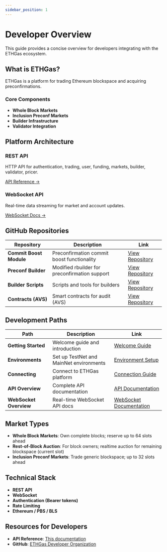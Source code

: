 ```yaml
---
sidebar_position: 1
---
```


# Developer Overview

<!-- :::info Role scope
This page focuses on Developers. For Builders see [Builder Overview](/docs/api/builder/builders-sequencers). For Validators see [Validator Overview](/docs/validators/overview). For copy/paste‑ready code, see the API endpoints below.
::: -->

This guide provides a concise overview for developers integrating with the ETHGas ecosystem.

## What is ETHGas?

ETHGas is a platform for trading Ethereum blockspace and acquiring preconfirmations.

### Core Components

- **Whole Block Markets**
- **Inclusion Preconf Markets**
- **Builder Infrastructure**
- **Validator Integration**

## Platform Architecture

<div className="row">
  <div className="col col--6">
    <div className="feature-card">
      <h3>REST API</h3>
      <p>HTTP API for authentication, trading, user, funding, markets, builder, validator, pricer.</p>
      <a href="/docs/api/overview" className="button button--outline button--sm">
        API Reference →
      </a>
    </div>
  </div>
  <div className="col col--6">
    <div className="feature-card">
      <h3>WebSocket API</h3>
      <p>Real-time data streaming for market and account updates.</p>
      <a href="/docs/websocket/overview" className="button button--outline button--sm">
        WebSocket Docs →
      </a>
    </div>
  </div>
</div>

## GitHub Repositories

| Repository | Description | Link |
|------------|-------------|------|
| **Commit Boost Module** | Preconfirmation commit boost functionality | <a href="https://github.com/ethgas-developer/ethgas-preconf-commit-boost-module" target="_blank" rel="noopener noreferrer">View Repository</a> |
| **Preconf Builder** | Modified rbuilder for preconfirmation support | <a href="https://github.com/ethgas-developer/preconf-builder" target="_blank" rel="noopener noreferrer">View Repository</a> |
| **Builder Scripts** | Scripts and tools for builders | <a href="https://github.com/ethgas-developer/ethgas-builder-scripts" target="_blank" rel="noopener noreferrer">View Repository</a> |
| **Contracts (AVS)** | Smart contracts for audit (AVS) | <a href="https://github.com/ethgas-developer/ethgas-contracts-avs-for-audit" target="_blank" rel="noopener noreferrer">View Repository</a> |

## Development Paths

| Path | Description | Link |
|------|-------------|------|
| **Getting Started** | Welcome guide and introduction | [Welcome Guide](/docs/getting-started/welcome) |
| **Environments** | Set up TestNet and MainNet environments | [Environment Setup](/docs/getting-started/environments) |
| **Connecting** | Connect to ETHGas platform | [Connection Guide](/docs/getting-started/connecting) |
| **API Overview** | Complete API documentation | [API Documentation](/docs/api/overview) |
| **WebSocket Overview** | Real-time WebSocket API docs | [WebSocket Documentation](/docs/websocket/overview) |

## Market Types

- **Whole Block Markets**: Own complete blocks; reserve up to 64 slots ahead
- **Rest-of-Block Auction**: For block owners; realtime auction for remaining blockspace (current slot)
- **Inclusion Preconf Markets**: Trade generic blockspace; up to 32 slots ahead

## Technical Stack

- **REST API**
- **WebSocket**
- **Authentication (Bearer tokens)**
- **Rate Limiting**
- **Ethereum / PBS / BLS**

## Resources for Developers

- **API Reference**: [This documentation](/docs/api/overview)
- **GitHub**: <a href="https://github.com/ethgas-developer" target="_blank" rel="noopener noreferrer">ETHGas Developer Organization</a> 